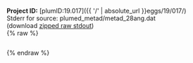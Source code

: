 **Project ID:** [plumID:19.017]({{ '/' | absolute_url }}eggs/19/017/)  
Stderr for source:  plumed_metad/metad_28ang.dat   
(download [zipped raw stdout](metad_28ang.dat.plumed_master.stdout.txt.zip))  
{% raw %}
<pre>
</pre>
{% endraw %}
